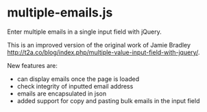 multiple-emails.js
==================

Enter multiple emails in a single input field with jQuery.

This is an improved version of the original work of Jamie Bradley http://t2a.co/blog/index.php/multiple-value-input-field-with-jquery/.

New features are:
- can display emails once the page is loaded
- check integrity of inputted email address
- emails are encapsulated in json
- added support for copy and pasting bulk emails in the input field


